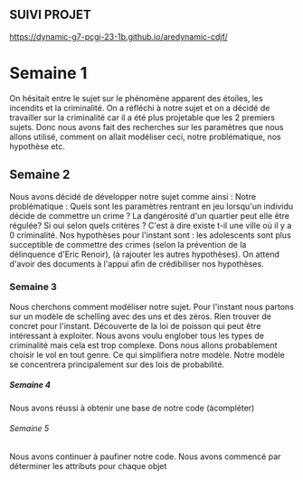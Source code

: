 ## SUIVI PROJET


https://dynamic-g7-pcgi-23-1b.github.io/aredynamic-cdjf/

# Semaine  1
On hésitait entre le sujet sur le phénomène apparent des étoiles, les incendits et la criminalité.
On a réfléchi à notre sujet et on a décidé de travailler sur la criminalité car il a été plus projetable que les 2 premiers sujets. Donc nous avons fait des recherches sur les paramètres que nous allons utilisé, comment on allait modéliser ceci, notre problématique, nos hypothèse etc.
## Semaine 2
Nous avons décidé de développer notre sujet comme ainsi :
Notre problématique : Quels sont les paramètres rentrant en jeu lorsqu'un individu décide de commettre un crime ? La dangérosité d'un quartier peut elle être régulée? Si oui selon quels critères ? C'est à dire existe t-il une ville où il y a 0 criminalité. Nos hypothèses pour l'instant sont : les adolescents sont plus succeptible de commettre des crimes (selon la prévention de la délinquence d'Eric Renoir), (à rajouter les autres hypothèses). On attend d'avoir des documents à l'appui afin de crédibiliser nos hypothèses.
### Semaine 3
Nous cherchons comment modéliser notre sujet. Pour l'instant nous partons sur un modèle de schelling avec des uns et des zéros. Rien trouver de concret pour l'instant. Découverte de la loi de poisson qui peut être intéressant à exploiter. Nous avons voulu englober tous les types de criminalité mais cela est trop complexe. Dons nous allons probablement choisir le vol en tout genre. Ce qui simplifiera notre modèle. Notre modèle se concentrera principalement sur des lois de probabilité.
##### Semaine 4
Nous avons réussi à obtenir une base de notre code (àcompléter)

###### Semaine 5
Nous avons continuer à paufiner notre code. Nous avons commencé par déterminer les attributs pour chaque objet

